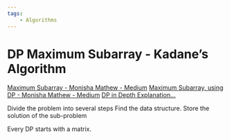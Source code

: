 ```yaml
---
tags:
    - Algorithms
---
```

# DP Maximum Subarray - Kadane’s Algorithm

[Maximum Subarray - Monisha Mathew - Medium](https://medium.com/@monisha.mary.mathew/maximum-subarray-f109ef4100f7)
[Maximum Subarray, using DP - Monisha Mathew - Medium](https://medium.com/@monisha.mary.mathew/maximum-subarray-using-dp-d712976d19b7)
[DP in Depth Explanation...](https://leetcode.com/problems/maximum-subarray/discuss/110803/dp-in-depth-explanation)

Divide the problem into several steps
Find the data structure.
Store the solution of the sub-problem

Every DP starts with a matrix.
